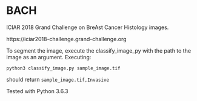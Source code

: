 # BACH

ICIAR 2018 Grand Challenge on BreAst Cancer Histology images.

<link>https://iciar2018-challenge.grand-challenge.org</link>

To segment the image, execute the classify_image_py with the path to the image as an argument. Executing:

```python3 classify_image.py sample_image.tif```

should return 
```sample_image.tif,Invasive```

Tested with Python 3.6.3
